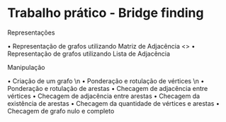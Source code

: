 # Trabalho prático - Bridge finding

Representações

• Representação de grafos utilizando Matriz de Adjacência
<> • Representação de grafos utilizando Lista de Adjacência

Manipulação

• Criação de um grafo
\n • Ponderação e rotulação de vértices
\n • Ponderação e rotulação de arestas
• Checagem de adjacência entre vértices
• Checagem de adjacência entre arestas
• Checagem da existência de arestas
• Checagem da quantidade de vértices e arestas
• Checagem de grafo nulo e completo
